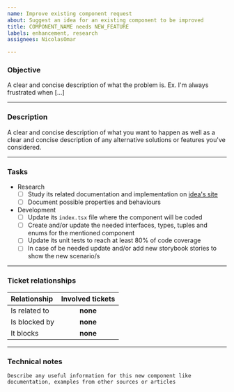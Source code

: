 ```yaml
---
name: Improve existing component request
about: Suggest an idea for an existing component to be improved
title: COMPONENT_NAME needs NEW_FEATURE
labels: enhancement, research
assignees: NicolasOmar

---
```


### Objective 
A clear and concise description of what the problem is. Ex. I'm always frustrated when [...]

---

### Description 
A clear and concise description of what you want to happen as well as a clear and concise description of any alternative solutions or features you've considered.

---

### Tasks 
- Research 
  - [ ] Study its related documentation and implementation on [idea's site](INSERT_DOCUMENTATION_SITE_EXAMPLE)
  - [ ] Document possible properties and behaviours
- Development 
  - [ ] Update its `index.tsx` file where the component will be coded
  - [ ] Create and/or update the needed interfaces, types, tuples and enums for the mentioned component
  - [ ] Update its unit tests to reach at least 80% of code coverage
  - [ ] In case of be needed update and/or add new storybook stories to show the new scenario/s

---

### Ticket relationships 
| Relationship | Involved tickets | 
| :--- | :---: | 
| Is related to | **none** 
| Is blocked by | **none** 
| It blocks |  **none**

---

### Technical notes 
`Describe any useful information for this new component like documentation, examples from other sources or articles`
